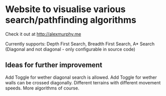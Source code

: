 # Website to visualise various search/pathfinding algorithms
Check it out at <http://alexmurphy.me>

Currently supports: Depth First Search, Breadth First Search, A* Search (Diagonal and not diagonal - only configurable in source code)

## Ideas for further improvement
Add Toggle for wether diagonal search is allowed.
Add Toggle for wether walls can be crossed diagonally.
Different terrains with different movement speeds.
More algorithms of course.